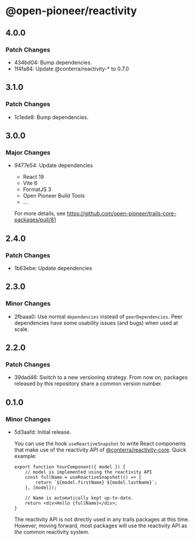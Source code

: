 # @open-pioneer/reactivity

## 4.0.0

### Patch Changes

- 434bd04: Bump dependencies.
- 1f4fa84: Update @conterra/reactivity-\* to 0.7.0

## 3.1.0

### Patch Changes

- 1c1ede8: Bump dependencies.

## 3.0.0

### Major Changes

- 9477e54: Update dependencies

    - React 19
    - Vite 6
    - FormatJS 3
    - Open Pioneer Build Tools
    - ...

    For more details, see https://github.com/open-pioneer/trails-core-packages/pull/81

## 2.4.0

### Patch Changes

- 1b63ebe: Update dependencies

## 2.3.0

### Minor Changes

- 2fbaaa0: Use normal `dependencies` instead of `peerDependencies`. Peer dependencies have some usability issues (and bugs) when used at scale.

## 2.2.0

### Patch Changes

- 39dad46: Switch to a new versioning strategy.
  From now on, packages released by this repository share a common version number.

## 0.1.0

### Minor Changes

- 5d3aafd: Initial release.

    You can use the hook `useReactiveSnapshot` to write React components that make use of the reactivity API of [@conterra/reactivity-core](https://www.npmjs.com/package/@conterra/reactivity-core).
    Quick example:

    ```tsx
    export function YourComponent({ model }) {
        // model is implemented using the reactivity API
        const fullName = useReactiveSnapshot(() => {
            return `${model.firstName} ${model.lastName}`;
        }, [model]);

        // Name is automatically kept up-to-date.
        return <div>Hello {fullName}</div>;
    }
    ```

    The reactivity API is not directly used in any trails packages at this time.
    However, moving forward, most packages will use the reactivity API as _the_ common reactivity system.
